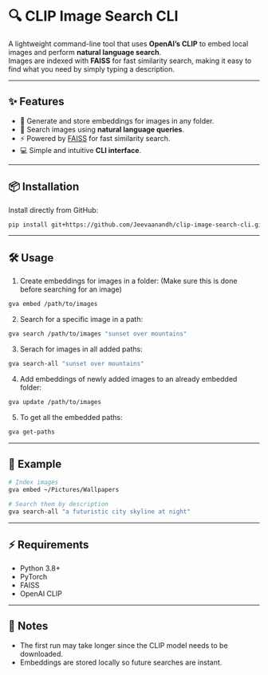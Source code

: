 # 🔍 CLIP Image Search CLI

A lightweight command-line tool that uses **OpenAI’s CLIP** to embed local images and perform **natural language search**.  
Images are indexed with **FAISS** for fast similarity search, making it easy to find what you need by simply typing a description.

---

## ✨ Features
- 📂 Generate and store embeddings for images in any folder.  
- 🔎 Search images using **natural language queries**.  
- ⚡ Powered by [FAISS](https://github.com/facebookresearch/faiss) for fast similarity search.  
- 💻 Simple and intuitive **CLI interface**.  

---

## 📦 Installation

Install directly from GitHub:

```bash
pip install git+https://github.com/Jeevaanandh/clip-image-search-cli.git
```

---
## 🛠 Usage
1. Create embeddings for images in a folder:
(Make sure this is done before searching for an image)
```bash
gva embed /path/to/images
```
2. Search for a specific image in a path:
```bash
gva search /path/to/images "sunset over mountains"
```
3. Serach for images in all added paths:
```bash
gva search-all "sunset over mountains"
```
4. Add embeddings of newly added images to an already embedded folder:
```bash
gva update /path/to/images
```
5. To get all the embedded paths:
```bash
gva get-paths
```

---

## 📝 Example
```bash
# Index images
gva embed ~/Pictures/Wallpapers

# Search them by description
gva search-all "a futuristic city skyline at night"
```

---

## ⚡ Requirements
- Python 3.8+
- PyTorch
- FAISS
- OpenAI CLIP

---

## 📌 Notes
- The first run may take longer since the CLIP model needs to be downloaded.
- Embeddings are stored locally so future searches are instant.
